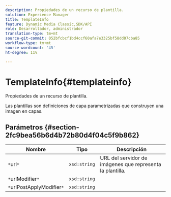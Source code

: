```yaml
---
description: Propiedades de un recurso de plantilla.
solution: Experience Manager
title: TemplateInfo
feature: Dynamic Media Classic,SDK/API
role: Desarrollador, administrador
translation-type: tm+mt
source-git-commit: 052bfcbcf1bd4ccf60afa7e3325bf58dd07cba85
workflow-type: tm+mt
source-wordcount: '45'
ht-degree: 11%

---
```



# TemplateInfo{#templateinfo}

Propiedades de un recurso de plantilla.

Las plantillas son definiciones de capa parametrizadas que construyen una imagen en capas.

## Parámetros {#section-2fc9bea56b6d4b72b80d4f04c5f9b862}

| Nombre | Tipo | Descripción |
|---|---|---|
| `*`url`*` | `xsd:string` | URL del servidor de imágenes que representa la plantilla. |
| `*`urlModifier`*` | `xsd:string` |  |
| `*`urlPostApplyModifier`*` | `xsd:string` |  |

